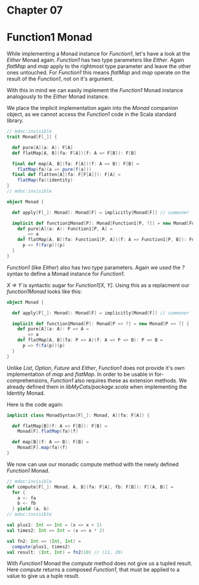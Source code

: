 # Chapter 07

# Function1 Monad

While implementing a Monad instance for _Function1_, let's
have a look at the _Either_ Monad again. _Function1_ has
two type parameters like _Either_. Again _flatMap_ and
_map_ apply to the rightmost type parameter and leave the
other ones untouched. For _Function1_ this means _flatMap_
and _map_ operate on the result of the _Function1_, not
on it's argument.

With this in mind we can easily implement the _Function1_
Monad instance analogously to the _Either_ Monad instance.

We place the implicit implementation again into the _Monad_
companion object, as we cannot access the _Function1_ code
in the Scala standard library.

```scala mdoc:invisible
// mdoc:invisible
trait Monad[F[_]] {

  def pure[A](a: A): F[A]
  def flatMap[A, B](fa: F[A])(f: A => F[B]): F[B]

  final def map[A, B](fa: F[A])(f: A => B): F[B] =
    flatMap(fa)(a => pure(f(a)))
  final def flatten[A](fa: F[F[A]]): F[A] =
    flatMap(fa)(identity)
}
// mdoc:invisible
```

```scala
object Monad {

  def apply[F[_]: Monad]: Monad[F] = implicitly[Monad[F]] // summoner

  implicit def function1Monad[P]: Monad[Function1[P, ?]] = new Monad[Function1[P, ?]] {
    def pure[A](a: A): Function1[P, A] =
      _ => a
    def flatMap[A, B](fa: Function1[P, A])(f: A => Function1[P, B]): Function1[P, B] =
      p => f(fa(p))(p)
  }
}
```

_Function1_ (like _Either_) also has two type parameters.
Again we used the _?_ syntax to define a Monad instance
for _Function1_.

_X => Y_ is syntactic sugar for _Function1[X, Y]_.
Using this as a replacment our _function1Monad_ looks like this:

```scala mdoc
object Monad {

  def apply[F[_]: Monad]: Monad[F] = implicitly[Monad[F]] // summoner

  implicit def function1Monad[P]: Monad[P => ?] = new Monad[P => ?] {
    def pure[A](a: A): P => A =
      _ => a
    def flatMap[A, B](fa: P => A)(f: A => P => B): P => B =
      p => f(fa(p))(p)
  }
}
```

Unlike _List_, _Option_, _Future_ and _Either_, _Function1_
does not provide it's own implementation of _map_ and _flatMap_.
In order to be usable in for-comprehensions, _Function1_ also requires
these as extension methods. We already defined them in
_libMyCats/package.scala_ when implementing the Identity
Monad.

Here is the code again:

```scala mdoc
implicit class MonadSyntax[F[_]: Monad, A](fa: F[A]) {

  def flatMap[B](f: A => F[B]): F[B] =
    Monad[F].flatMap(fa)(f)

  def map[B](f: A => B): F[B] =
    Monad[F].map(fa)(f)
}
```

We now can use our monadic compute method with the
newly defined _Function1_ Monad.

```scala mdoc:invisible
// mdoc:invisible
def compute[F[_]: Monad, A, B](fa: F[A], fb: F[B]): F[(A, B)] =
  for {
    a <- fa
    b <- fb
  } yield (a, b)
// mdoc:invisible
```

```scala mdoc
val plus1: Int => Int = (x => x + 1)
val times2: Int => Int = (x => x * 2)

val fn2: Int => (Int, Int) =
  compute(plus1, times2)
val result: (Int, Int) = fn2(10) // (11, 20)
```

With _Function1_ Monad the _compute_ method does not
give us a tupled result. Here _compute_ returns a composed
_Function1_, that must be applied to a value to give
us a tuple result.
